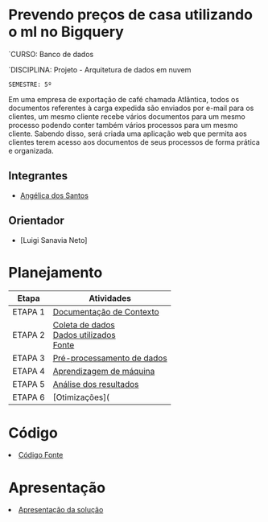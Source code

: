
# Prevendo preços de casa utilizando o ml no Bigquery

`CURSO: Banco de dados

`DISCIPLINA: Projeto - Arquitetura de dados em nuvem

`SEMESTRE: 5º`


Em uma empresa de exportação de café chamada Atlântica, todos os documentos referentes à carga expedida são enviados por e-mail para os clientes, um mesmo cliente recebe vários documentos para um mesmo processo podendo conter também vários processos para um mesmo cliente. Sabendo disso, será criada uma aplicação web que permita aos clientes terem acesso aos documentos de seus processos de forma prática e organizada.

## Integrantes <!-- em ordem alfabética -->


* [Angélica dos Santos](https://github.com/Angel-arruda)


## Orientador

* [Luigi Sanavia Neto]

# Planejamento

| Etapa         | Atividades |
|  :----:   | ----------- |
| ETAPA 1         |[Documentação de Contexto](docs/context.md) <br> |
| ETAPA 2         |[Coleta de dados](docs/template.md) <br> [Dados utilizados](docs/template.md) <br> [Fonte](docs/template.md) |
| ETAPA 3         |[Pré-processamento de dados]() |
| ETAPA 4        |[Aprendizagem de máquina]() |
| ETAPA 5         | [Análise dos resultados]() |
| ETAPA 6       | [Otimizações]( |

# Código

<li><a href=""> Código Fonte</a></li>

# Apresentação

<li><a href=""> Apresentação da solução</a></li>

